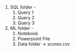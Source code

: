 1) SQL folder -
	1) Query 1 
	2) Query 2 
	3) Query 3
3) ML folder -
	1) Notebook
	2) Powerpoint File 
	3) Data folder -> scores.csv 
